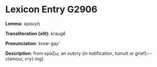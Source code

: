 # Lexicon Entry G2906

**Lemma**: κραυγή

**Transliteration (xlit)**: kraugḗ

**Pronunciation**: krow-gay'

**Description**:
from κράζω; an outcry (in notification, tumult or grief):--clamour, cry(-ing).
